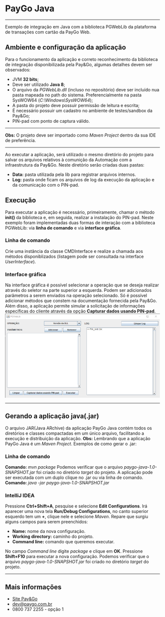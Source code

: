 # PayGo Java
---
Exemplo de integração em Java com a biblioteca PGWebLib da plataforma de transações com cartão da PayGo Web.

## Ambiente e configuração da aplicação

Para o funcionamento da aplicação e correto reconhecimento da biblioteca de integração disponibilizada pela Pay&Go, algumas detalhes devem ser observados:
* JVM **32 bits**;
* Deve ser utilizado **Java 8**;
* O arquivo da *PGWebLib.dll* (incluso no repositório) deve ser incluído nua pasta mapeada no path do sistema. Preferencialmente na pasta SysWOW64 (*C:\Windows\SysWOW64*);
* A pasta do projeto deve possuir permissão de leitura e escrita;
* É necessário possuir um cadastro no ambiente de testes/sandbox da Pay&Go;
* PIN-pad com ponto de captura válido.

---

**Obs:** O projeto deve ser importado como *Maven Project* dentro da sua IDE de preferência.

----

Ao executar a aplicação, será utilizado o mesmo diretório do projeto para salvar os arquivos relativos à comunição da Automação com a infraestrutura da Pay&Go. Neste diretório serão criadas duas pastas:
* __Data:__ pasta utilizada pela lib para registrar arquivos internos.
* __Log:__ pasta onde ficam os arquivos de log da execução da aplicação e da comunicação com o PIN-pad.

## Execução

Para executar a aplicação é necessário, primeiramente, chamar o método **init()** da biblioteca e, em seguida, realizar a instalação do PIN-pad.
Neste exemplo foram implementadas duas formas de interação com a biblioteca PGWebLib: via **linha de comando** e via **interface gráfica**.

### Linha de comando
Crie uma instância da classe CMDInterface e realize a chamada aos métodos disponiblizados (listagem pode ser consultada na interface *UserInterface*).

### Interface gráfica
Na interface gráfica é possível selecionar a operação que se deseja realizar através do seletor na parte superior a esquerda.
Podem ser adicionados parâmetros a serem enviados na operação selecionado. Só é possível adicionar métodos que constem na documentação fornecida pela Pay&Go.
Além disso, a aplicação permite simular a solicitação de informações específicas do cliente através da opção **Capturar dados usando PIN-pad**.
![Interface gráfica](ui.png)

---
## Gerando a aplicação java(.jar)

O arquivo JAR(Java ARchive) da aplicação PayGo Java contém todos os diretórios e classes compactadas em um único arquivo, facilitando a execução e distribuição da aplicação.
**Obs:** Lembrando que a aplicação PayGo Java é um *Maven Project*.
Exemplos de como gerar o .jar:

### Linha de comando
**Comando:** *mvn package*
Podemos verificar que o arquivo *paygo-java-1.0-SNAPSHOT.jar* foi criado no diretório *target* do projeto.
A aplicação pode ser executada com um duplo clique no .jar ou via linha de comando.
**Comando:** *java -jar paygo-java-1.0-SNAPSHOT.jar*

### IntelliJ IDEA
Pressione **Ctrl+Shift+A**, pesquise e selecione **Edit Configurations**. Irá aparecer uma nova tela **Run/Debug Configurations**, no canto superior esquerdo tem um **+**, clique nele e selecione *Maven*.
Repare que surgiu alguns campos para serem preenchidos:
* __Name:__ nome da nova configuração.
* __Working directory:__ caminho do projeto.
* __Command line:__ comando que queremos executar.

No campo *Command line* digite *package* e clique em **OK**. Pressione **Shift+F10** para executar a nova configuração.
Podemos verificar que o arquivo *paygo-java-1.0-SNAPSHOT.jar* foi criado no diretório *target* do projeto.

---
## Mais informações

- [Site Pay&Go](https://www.paygo.com.br)
- [dev@paygo.com.br](dev@paygo.com.br)
- 0800 737 2255 - opção 1